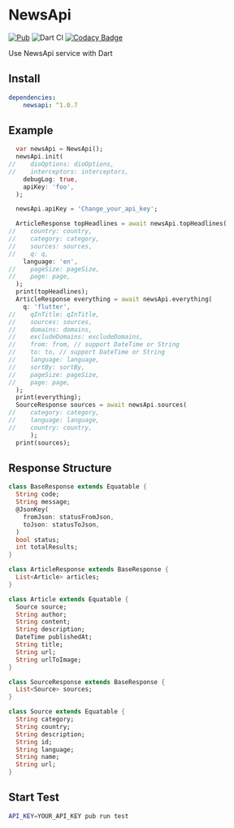 # NewsApi

[![Pub](https://img.shields.io/pub/v/newsapi.svg)](https://pub.dartlang.org/packages/newsapi)
![Dart CI](https://github.com/YeungKC/NewsApi/workflows/Dart%20CI/badge.svg)
[![Codacy Badge](https://api.codacy.com/project/badge/Grade/33b83ba4c6834d5a9c76a1b6dfb61bd8)](https://www.codacy.com/manual/YeungKC/NewsApi?utm_source=github.com&amp;utm_medium=referral&amp;utm_content=YeungKC/NewsApi&amp;utm_campaign=Badge_Grade)

Use NewsApi service with Dart

## Install
```yaml
dependencies:
    newsapi: ^1.0.7
```


## Example

```Dart
  var newsApi = NewsApi();
  newsApi.init(
//    dioOptions: dioOptions,
//    interceptors: interceptors,
    debugLog: true,
    apiKey: 'foo',
  );

  newsApi.apiKey = 'Change_your_api_key';

  ArticleResponse topHeadlines = await newsApi.topHeadlines(
//    country: country,
//    category: category,
//    sources: sources,
//    q: q,
    language: 'en',
//    pageSize: pageSize,
//    page: page,
  );
  print(topHeadlines);
  ArticleResponse everything = await newsApi.everything(
    q: 'flutter',
//    qInTitle: qInTitle,
//    sources: sources,
//    domains: domains,
//    excludeDomains: excludeDomains,
//    from: from, // support DateTime or String
//    to: to, // support DateTime or String
//    language: language,
//    sortBy: sortBy,
//    pageSize: pageSize,
//    page: page,
  );
  print(everything);
  SourceResponse sources = await newsApi.sources(
//    category: category,
//    language: language,
//    country: country,
      );
  print(sources);
```

## Response Structure

```dart
class BaseResponse extends Equatable {
  String code;
  String message;
  @JsonKey(
    fromJson: statusFromJson,
    toJson: statusToJson,
  )
  bool status;
  int totalResults;
}

class ArticleResponse extends BaseResponse {
  List<Article> articles;
}

class Article extends Equatable {
  Source source;
  String author;
  String content;
  String description;
  DateTime publishedAt;
  String title;
  String url;
  String urlToImage;
}

class SourceResponse extends BaseResponse {
  List<Source> sources;
}

class Source extends Equatable {
  String category;
  String country;
  String description;
  String id;
  String language;
  String name;
  String url;
}
```

## Start Test
```bash
API_KEY=YOUR_API_KEY pub run test
```
